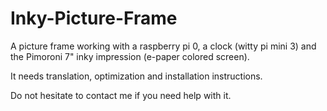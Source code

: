# Inky-Picture-Frame
A picture frame working with a raspberry pi 0, a clock (witty pi mini 3) and the Pimoroni 7" inky impression (e-paper colored screen).

It needs translation, optimization and installation instructions.

Do not hesitate to contact me if you need help with it.
